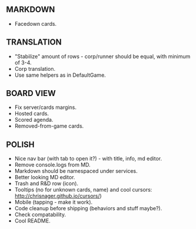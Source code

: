 ## MARKDOWN
- Facedown cards.

## TRANSLATION
- "Stabilize" amount of rows - corp/runner should be equal, with minimum of 3-4.
- Corp translation.
- Use same helpers as in DefaultGame.

## BOARD VIEW
- Fix server/cards margins.
- Hosted cards.
- Scored agenda.
- Removed-from-game cards.

## POLISH
- Nice nav bar (with tab to open it?) - with title, info, md editor.
- Remove console.logs from MD.
- Markdown should be namespaced under services.
- Better looking MD editor.
- Trash and R&D row (icon).
- Tooltips (no for unknown cards, name) and cool cursors: http://chrisnager.github.io/cursors/)
- Mobile (tapping - make it work).
- Code cleanup before shipping (behaviors and stuff maybe?).
- Check compatability.
- Cool README.


